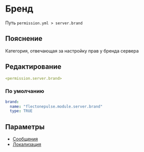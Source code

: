 # Бренд
Путь `permission.yml > server.brand`

## Пояснение
Категория, отвечающая за настройку прав у бренда сервера

## Редактирование
```yaml
<permission.server.brand>
```

### По умолчанию
```yaml
brand:
  name: "flectonepulse.module.server.brand"
  type: TRUE
```

## Параметры

- [Сообщения](/docs/brand/)
- [Локализация](/docs/localizations/ru_ru/brand/)

<!--@include: @/parts/permission/permissionTier3.md-->

